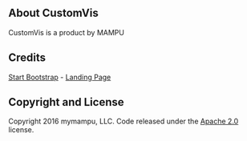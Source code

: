 ## About CustomVis

CustomVis is a product by MAMPU

## Credits

[Start Bootstrap](http://startbootstrap.com/) - [Landing Page](http://startbootstrap.com/template-overviews/landing-page/)

## Copyright and License

Copyright 2016 mymampu, LLC. Code released under the [Apache 2.0](https://github.com/mymampu/mymampu.github.io/blob/master/LICENSE) license.